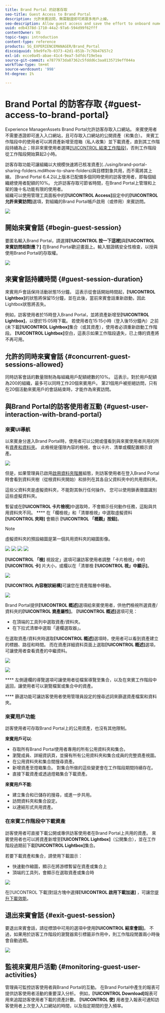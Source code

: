 ```yaml
---
title: Brand Portal 的訪客存取
seo-title: Guest Access to Brand Portal
description: 允許來賓訪問，無需驗證即可將眾多用戶上線。
seo-description: Allow guest access and save the effort to onboard numerous users without authentication.
uuid: edb4378d-1710-44a2-97a6-594d99f62fff
contentOwner: VG
topic-tags: introduction
content-type: reference
products: SG_EXPERIENCEMANAGER/Brand_Portal
discoiquuid: b9e9fe7b-0373-42d1-851b-7c76b47657c2
exl-id: ecce0a45-abae-41c4-9ea7-5dfdcf19e5ea
source-git-commit: e7877973da87362c5fddd6c3aa8135719eff044a
workflow-type: tm+mt
source-wordcount: '998'
ht-degree: 1%

---
```


# Brand Portal 的訪客存取 {#guest-access-to-brand-portal}

Experience ManagerAssets Brand Portal允許訪客存取入口網站。 來賓使用者不需要憑證即可進入入口網站，且可存取入口網站的公開資產（和集合）。 來賓工作階段中的使用者可以將資產新增至燈箱（私人收集）並下載資產，直到其工作階段持續為止；除非來賓使用者選擇[[!UICONTROL 結束工作階段]](#exit-guest-session)，否則工作階段從工作階段開始算起2小時。

訪客存取功能可讓組織以大規模快速將已核准資產](../using/brand-portal-sharing-folders.md#how-to-share-folders)與目標對象共用，而不需將其上線。 [Brand Portal 6.4.2以上版本已配備多個同時使用的訪客使用者，即每個組織總使用者配額的10%。 允許訪客存取可節省時間，在Brand Portal上管理和上架的幾十名功能有限的使用者。\
組織可以使用管理工具面板中的&#x200B;**[!UICONTROL Access]**&#x200B;設定中的&#x200B;**[!UICONTROL 允許來賓訪問]**&#x200B;選項，對組織的Brand Portal帳戶啟用（或停用）來賓訪問。

<!--
Comment Type: annotation
Last Modified By: mgulati
Last Modified Date: 2018-08-17T10:42:59.879-0400
Removed the first para: "AEM Assets Brand Portal allows public users to enter the portal anonymously and have restricted access to the allowed public resources as guests. Organization users with guest role need not seek access and authentication from administrators."
-->

![](assets/enable-guest-access.png)

## 開始來賓會話 {#begin-guest-session}

要匿名輸入Brand Portal，請選擇&#x200B;**[!UICONTROL 按一下這裡]**&#x200B;與&#x200B;**[!UICONTROL 來賓訪問相對應？]** 在Brand Portal歡迎畫面上。輸入驗證碼安全性檢查，以授與使用Brand Portal的存取權。

![](assets/bp-login-screen.png)

## 來賓會話持續時間 {#guest-session-duration}


來賓用戶會話保持活動狀態15分鐘。
這表示從會話開始時間起，**[!UICONTROL Lightbox]**&#x200B;的狀態將保留15分鐘，並在此後，當前來賓會話重新啟動，因此Lightbox狀態將丟失。

例如，訪客使用者於15時登入Brand Portal，並將資產新增至&#x200B;**[!UICONTROL Lightbox]**，以便於15:05時下載。 若使用者在15:15小時（登入後15分鐘內）之前(未下載&#x200B;**[!UICONTROL Lightbox]**&#x200B;集合（或其資產），使用者必須重新啟動工作階段。 **[!UICONTROL Lightbox]**&#x200B;空白，這表示如果工作階段遺失，已上傳的資產將不再可用。

## 允許的同時來賓會話 {#concurrent-guest-sessions-allowed}

同時訪客會話的數量限制為每組織用戶配額總數的10%。 這表示，對於用戶配額為200的組織，最多可以同時工作20個來賓用戶。 第21個用戶被拒絕訪問，只有在20個活動來賓用戶的會話結束時，才能作為來賓訪問。

## 與Brand Portal的訪客使用者互動 {#guest-user-interaction-with-brand-portal}

### 來賓UI導航

以來賓身分進入Brand Portal時，使用者可以公開或僅看到與來賓使用者共用的所有[資產和資料夾](../using/brand-portal-sharing-folders.md#sharefolders)。 此檢視是僅限內容的檢視，會以卡片、清單或欄配置顯示資產。

![](assets/disabled-folder-hierarchy1.png)

但是，如果管理員已啟用[啟用資料夾階層](../using/brand-portal-general-configuration.md#main-pars-header-1621071021)組態，則訪客使用者在登入Brand Portal時會看到資料夾樹（從根資料夾開始）和排列在其各自父資料夾中的共用資料夾。

這些父資料夾是虛擬資料夾，不能對其執行任何操作。 您可以使用鎖表徵圖識別這些虛擬資料夾。

暫留或在&#x200B;**[!UICONTROL 卡片檢視]**&#x200B;中選取時，不會顯示任何動作任務，這點與共用資料夾不同。 **** 在「欄檢視」和「清單檢視」中選取虛擬資料 **[!UICONTROL 夾時]** 會顯示 **[!UICONTROL 「概觀」按鈕]**。

>[!NOTE]
>
>虛擬資料夾的預設縮圖是第一個共用資料夾的縮圖影像。

![](assets/enabled-hierarchy1.png) ![](assets/hierarchy1-nonadmin.png) ![](assets/hierarchy-nonadmin.png) ![](assets/hierarchy2-nonadmin.png)

**[!UICONTROL 「檢]** 視設定」選項可讓訪客使用者調整「卡片檢視」中的 **[!UICONTROL 卡]** 片大小，或欄以在「清單檢 **[!UICONTROL 視」中顯示]**。

![](assets/nav-guest-user.png)

**[!UICONTROL 內容樹狀結構]**&#x200B;可讓您在資產階層中移動。

![](assets/guest-login-ui.png)

Brand Portal提供&#x200B;**[!UICONTROL 概述]**&#x200B;選項給來賓使用者，供他們檢視所選資產/資料夾的&#x200B;**[!UICONTROL 資產屬性]**。 **[!UICONTROL 概述]**&#x200B;選項可見：

* 在頂端的工具列中選取資產/資料夾。
* 在下拉式清單中選取「邊欄選取器」。

在選取資產/資料夾時選取&#x200B;**[!UICONTROL 概述]**&#x200B;選項時，使用者可以看到資產建立的標題、路徑和時間。 而在資產詳細資料頁面上選取&#x200B;**[!UICONTROL 概述]**&#x200B;選項，可讓使用者查看資產的中繼資料。

![](assets/overview-option-1.png)

![](assets/overview-rail-selector-1.png)

**** 左側邊欄的導覽選項可讓使用者從檔案導覽至集合，以及在來賓工作階段中返回，讓使用者可以瀏覽檔案或集合中的資產。

**** 篩選功能可讓訪客使用者使用管理員設定的搜尋述詞來篩選資產檔案和資料夾。

### 來賓用戶功能

訪客使用者可存取Brand Portal上的公用資產，也沒有其他限制。

**來賓用戶可以**:

* 存取所有Brand Portal使用者專用的所有公用資料夾和集合。
* 瀏覽成員、詳細資訊頁，並擁有所有公用資料夾和集合成員的完整資產視圖。
* 在公用資料夾和集合間搜尋資產。
* 新增資產至燈箱集合。 對集合所做的這些變更會在工作階段期間持續存在。
* 直接下載資產或透過燈箱集合下載資產。

**來賓用戶不能**:

* 建立集合和已儲存的搜尋，或進一步共用。
* 訪問資料夾和集合設定。
* 以連結形式共用資產。

### 在來賓工作階段中下載資產

訪客使用者可直接下載公開或專供訪客使用者在Brand Portal上共用的資產。 來賓使用者也可以將資產新增至&#x200B;**[!UICONTROL Lightbox]**（公開集合），並在工作階段過期前下載&#x200B;**[!UICONTROL Lightbox]**&#x200B;集合。

若要下載資產和集合，請使用下載圖示：

* 快速動作縮圖，顯示在將游標暫留在資產或集合上
* 頂端的工具列，會顯示在選取資產或集合時

![](assets/download-on-guest.png)

在[!UICONTROL 下載]對話方塊中選擇&#x200B;**[!UICONTROL 啟用下載加速]** ，可讓您[提升下載效能](../using/accelerated-download.md)。

## 退出來賓會話 {#exit-guest-session}

要退出來賓會話，請從標頭中可用的選項中使用&#x200B;**[!UICONTROL 結束會話]**。 不過，如果用於訪客工作階段的瀏覽器索引標籤非作用中，則工作階段閒置兩小時後會自動過期。

![](assets/end-guest-session.png)

## 監視來賓用戶活動 {#monitoring-guest-user-activities}

管理員可監控訪客使用者與Brand Portal的互動。 在Brand Portal中產生的報表可提供訪客使用者活動的重要深入分析。 例如，**[!UICONTROL Download]**&#x200B;報表可用來追蹤訪客使用者下載的資產計數。 **[!UICONTROL 使]** 用者登入報表可通知訪客使用者上次登入入口網站的時間，以及指定期間的登入頻率。
